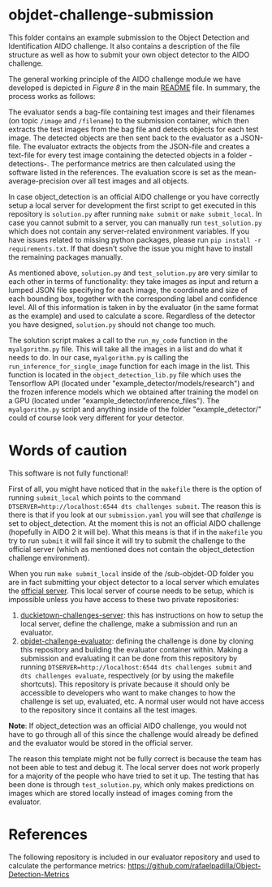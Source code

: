 # objdet-challenge-submission
This folder contains an example submission to the Object Detection and Identification AIDO challenge. It also contains a description of the file structure as well as how to submit your own object detector to the AIDO challenge. 

The general working principle of the AIDO challenge module we have developed is depicted in *Figure 8* in the main [README](https://github.com/duckietown/duckietown-objdet/blob/master/README.md) file. In summary, the process works as follows:

The evaluator sends a bag-file containing test images and their filenames (on topic `/image` and `/filename`) to the submission container, which then extracts the test images from the bag file and detects objects for each test image. The detected objects are then sent back to the evaluator as a JSON-file. The evaluator extracts the objects from the JSON-file and creates a text-file for every test image containing the detected objects in a folder -detections-. The performance metrics are then calculated using the software listed in the references.
The evaluation score is set as the mean-average-precision over all test images and all objects.

In case object_detection is an official AIDO challenge or you have correctly setup a local server for development the first script to get executed in this repository is `solution.py` after running `make submit` or `make submit_local`. In case you cannot submit to a server, you can manually run `test_solution.py` which does not contain any server-related environment variables. If you have issues related to missing python packages, please run `pip install -r requirements.txt`. If that doesn't solve the issue you might have to install the remaining packages manually.

As mentioned above, `solution.py` and `test_solution.py` are very similar to each other in terms of functionality: they take images as input and return a lumped JSON file specifying for each image, the coordinate and size of each bounding box, together with the corresponding label and confidence level. All of this information is taken in by the evaluator (in the same format as the example) and used to calculate a score. Regardless of the detector you have designed, `solution.py` should not change too much.

The solution script makes a call to the `run_my_code` function in the `myalgorithm.py` file. This will take all the images in a list and do what it needs to do. In our case, `myalgorithm.py` is calling the `run_inference_for_single_image` function for each image in the list. This function is located in the `object_detection_lib.py` file which uses the Tensorflow API (located under "example_detector/models/research") and the frozen inference models which we obtained after training the model on a GPU (located under "example_detector/inference_files"). The `myalgorithm.py` script and anything inside of the folder "example_detector/" could of course look very different for your detector.



# Words of caution
This software is not fully functional!

First of all, you might have noticed that in the `makefile` there is the option of running `submit_local` which points to the command `DTSERVER=http://localhost:6544 dts challenges submit`. The reason this is there is that if you look at our `submission.yaml` you will see that *challenge* is set to object_detection. At the moment this is not an official AIDO challenge (hopefully in AIDO 2 it will be). What this means is that if in the `makefile` you try to run `submit` it will fail since it will try to submit the challenge to the official server (which as mentioned does not contain the object_detection challenge environment).

When you run `make submit_local` inside of the /sub-objdet-OD folder you are in fact submitting your object detector to a local server which emulates the [official server](https://challenges.duckietown.org/v3/). This local server of course needs to be setup, which is impossible unless you have access to these two private repositories:

1. [duckietown-challenges-server](https://github.com/duckietown/duckietown-challenges-server): this has instructions on how to setup the local server, define the challenge, make a submission and run an evaluator.
2. [objdet-challenge-evaluator](https://github.com/duckietown/objdet-challenge-evaluator): defining the challenge is done by cloning this repository and building the evaluator container within. Making a submission and evaluating it can be done from this repository by running `DTSERVER=http://localhost:6544 dts challenges submit` and `dts challenges evaluate`, respectively (or by using the makefile shortcuts). This repository is private because it should only be accessible to developers who want to make changes to how the challenge is set up, evaluated, etc. A normal user would not have access to the repository since it contains all the test images.

**Note**: If object_detection was an official AIDO challenge, you would not have to go through all of this since the challenge would already be defined and the evaluator would be stored in the official server. 

The reason this template might not be fully correct is because the team has not been able to test and debug it. The local server does not work properly for a majority of the people who have tried to set it up. The testing that has been done is through `test_solution.py`, which only makes predictions on images which are stored locally instead of images coming from the evaluator. 

# References

The following repository is included in our evaluator repository and used to calculate the performance metrics: https://github.com/rafaelpadilla/Object-Detection-Metrics

